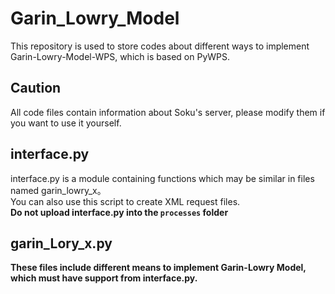 Garin_Lowry_Model
==
This repository is used to store codes about different ways to implement Garin-Lowry-Model-WPS, which is based on PyWPS. 

## Caution
All code files contain information about Soku's server, please modify them if you want to use it yourself.

## interface.py
interface.py is a module containing functions which may be similar in files named garin_lowry_x。<br>
You can also use this script to create XML request files.<br>
<b>Do not upload interface.py into the `processes` folder<br>

## garin_Lory_x.py
These files include different means to implement Garin-Lowry Model, which must have support from interface.py.
